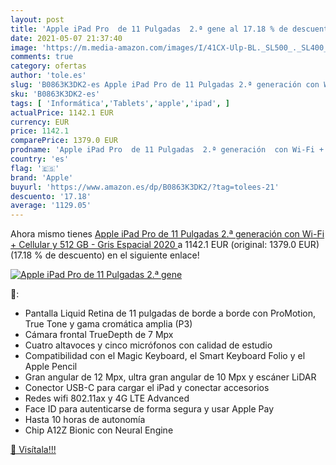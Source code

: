 ```yaml
---
layout: post
title: 'Apple iPad Pro  de 11 Pulgadas  2.ª gene al 17.18 % de descuento'
date: 2021-05-07 21:37:40
image: 'https://m.media-amazon.com/images/I/41CX-Ulp-BL._SL500_._SL400_.jpg'
comments: true
category: ofertas
author: 'tole.es'
slug: 'B0863K3DK2-es Apple iPad Pro de 11 Pulgadas 2.ª generación con Wi-Fi +...'
sku: 'B0863K3DK2-es'
tags: [ 'Informática','Tablets','apple','ipad', ]
actualPrice: 1142.1 EUR
currency: EUR
price: 1142.1
comparePrice: 1379.0 EUR
prodname: 'Apple iPad Pro  de 11 Pulgadas  2.ª generación  con Wi-Fi + Cellular y 512 GB  - Gris Espacial  2020 '
country: 'es'
flag: '🇪🇸'
brand: 'Apple'
buyurl: 'https://www.amazon.es/dp/B0863K3DK2/?tag=tolees-21'
descuento: '17.18'
average: '1129.05'
---
```


Ahora mismo tienes [Apple iPad Pro  de 11 Pulgadas  2.ª generación  con Wi-Fi + Cellular y 512 GB  - Gris Espacial  2020 ](https://www.amazon.es/dp/B0863K3DK2/?tag=tolees-21) a 1142.1 EUR (original: 1379.0 EUR) (17.18 %  de descuento) en el siguiente enlace!

[![Apple iPad Pro  de 11 Pulgadas  2.ª gene](https://m.media-amazon.com/images/I/41CX-Ulp-BL._SL500_._SL400_.jpg)](https://www.amazon.es/dp/B0863K3DK2/?tag=tolees-21)

🔎:

- Pantalla Liquid Retina de 11 pulgadas de borde a borde con ProMotion, True Tone y gama cromática amplia (P3)
- Cámara frontal TrueDepth de 7 Mpx
- Cuatro altavoces y cinco micrófonos con calidad de estudio
- Compatibilidad con el Magic Keyboard, el Smart Keyboard Folio y el Apple Pencil
- Gran angular de 12 Mpx, ultra gran angular de 10 Mpx y escáner LiDAR
- Conector USB-C para cargar el iPad y conectar accesorios
- Redes wifi 802.11ax y 4G LTE Advanced
- Face ID para autenticarse de forma segura y usar Apple Pay
- Hasta 10 horas de autonomía
- Chip A12Z Bionic con Neural Engine

[🛒 Visítala!!!](https://www.amazon.es/dp/B0863K3DK2/?tag=tolees-21)
